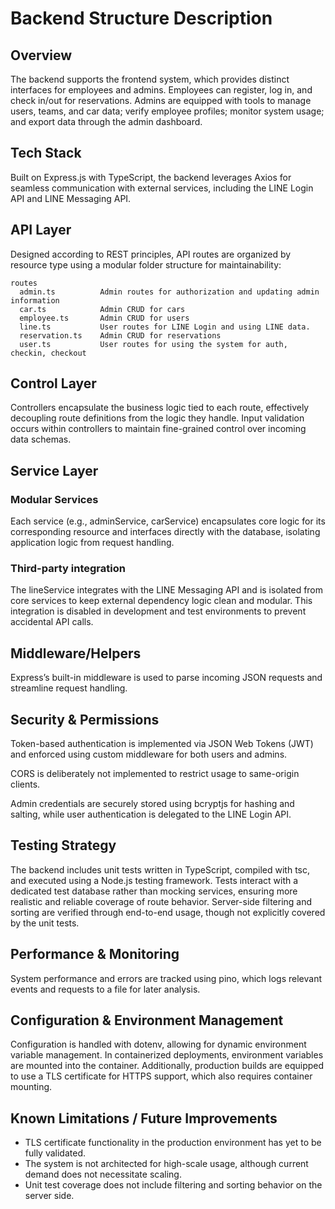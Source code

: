 # Backend Structure Description
## Overview 
The backend supports the frontend system, which provides distinct interfaces for employees and admins. Employees can register, log in, and check in/out for reservations. Admins are equipped with tools to manage users, teams, and car data; verify employee profiles; monitor system usage; and export data through the admin dashboard.
## Tech Stack 
Built on Express.js with TypeScript, the backend leverages Axios for seamless communication with external services, including the LINE Login API and LINE Messaging API.
## API Layer 
Designed according to REST principles, API routes are organized by resource type using a modular folder structure for maintainability:

```
routes
  admin.ts          Admin routes for authorization and updating admin information
  car.ts            Admin CRUD for cars
  employee.ts       Admin CRUD for users
  line.ts           User routes for LINE Login and using LINE data.
  reservation.ts    Admin CRUD for reservations
  user.ts           User routes for using the system for auth, checkin, checkout 
```
## Control Layer
Controllers encapsulate the business logic tied to each route, effectively decoupling route definitions from the logic they handle. Input validation occurs within controllers to maintain fine-grained control over incoming data schemas.
## Service Layer
### Modular Services
Each service (e.g., adminService, carService) encapsulates core logic for its corresponding resource and interfaces directly with the database, isolating application logic from request handling.
### Third-party integration
The lineService integrates with the LINE Messaging API and is isolated from core services to keep external dependency logic clean and modular. This integration is disabled in development and test environments to prevent accidental API calls.
## Middleware/Helpers
Express’s built-in middleware is used to parse incoming JSON requests and streamline request handling.
## Security & Permissions
Token-based authentication is implemented via JSON Web Tokens (JWT) and enforced using custom middleware for both users and admins.

CORS is deliberately not implemented to restrict usage to same-origin clients.

Admin credentials are securely stored using bcryptjs for hashing and salting, while user authentication is delegated to the LINE Login API.
## Testing Strategy
The backend includes unit tests written in TypeScript, compiled with tsc, and executed using a Node.js testing framework. Tests interact with a dedicated test database rather than mocking services, ensuring more realistic and reliable coverage of route behavior. Server-side filtering and sorting are verified through end-to-end usage, though not explicitly covered by the unit tests.
## Performance & Monitoring
System performance and errors are tracked using pino, which logs relevant events and requests to a file for later analysis.
## Configuration & Environment Management
Configuration is handled with dotenv, allowing for dynamic environment variable management. In containerized deployments, environment variables are mounted into the container. Additionally, production builds are equipped to use a TLS certificate for HTTPS support, which also requires container mounting.
## Known Limitations / Future Improvements
- TLS certificate functionality in the production environment has yet to be fully validated.
- The system is not architected for high-scale usage, although current demand does not necessitate scaling.
- Unit test coverage does not include filtering and sorting behavior on the server side.